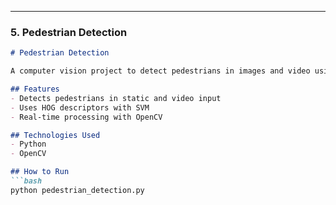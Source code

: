 
---

### 5. **Pedestrian Detection**

```markdown
# Pedestrian Detection

A computer vision project to detect pedestrians in images and video using Histogram of Oriented Gradients (HOG) and Support Vector Machine (SVM) in OpenCV.

## Features
- Detects pedestrians in static and video input
- Uses HOG descriptors with SVM
- Real-time processing with OpenCV

## Technologies Used
- Python
- OpenCV

## How to Run
```bash
python pedestrian_detection.py
